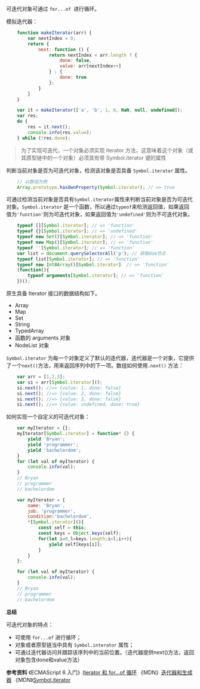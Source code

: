 可迭代对象可通过 `for...of `进行循环。

模拟迭代器：

```javascript
    function makeIterator(arr) {
        var nextIndex = 0;
        return {
            next: function () {
                return nextIndex < arr.length ? {
                    done: false,
                    value: arr[nextIndex++]
                } : {
                    done: true
                };
            }
        }
    }

    var it = makeIterator(['a', 'b', 1, 6, NaN, null, undefined]);
    var res;
    do {
        res = it.next();
        console.info(res.value);
    } while (!res.done);
```

> 为了实现可迭代，一个对象必须实现 iterator 方法，这意味着这个对象（或其原型链中的一个对象）必须具有带 Symbol.iterator 键的属性

判断当前对象是否为可迭代对象，检测该对象是否具备 `Symbol.iterator` 属性。

```javascript 
    // 以数组为例
    Array.prototype.hasOwnProperty(Symbol.iterator); // => true
```

可通过检测当前对象是否具有`Symbol.iterator`属性来判断当前对象是否为可迭代对象。`Symbol.iterator` 是一个函数，所以通过`typeof`来检测返回值，如果返回值为`'function'`则为可迭代对象，如果返回值为`'undefined'`则为不可迭代对象。

```javascript
    typeof [][Symbol.iterator]; // => 'function'
    typeof {}[Symbol.iterator]; // => 'undefined'
    typeof new Set()[Symbol.iterator]; // => 'function'
    typeof new Map()[Symbol.iterator]; // => 'function'
    typeof ''[Symbol.iterator]; // => 'function'
    var list = document.querySelectorAll('p'); // 获取dom节点
    typeof list[Symbol.iterator]; // => 'function'
    typeof new Int8Array()[Symbol.iterator]  // => 'function'
    (function(){
        typeof arguments[Symbol.iterator]; // => 'function'
    })();
```

原生具备 Iterator 接口的数据结构如下。

- Array
- Map
- Set
- String
- TypedArray
- 函数的 arguments 对象
- NodeList 对象

`Symbol.iterator` 为每一个对象定义了默认的迭代器，迭代器是一个对象，它提供了一个`next()`方法，用来返回序列中的下一项。数组如何使用`.next()` 方法：

```javascript
    var arr = [1,2,3];
    var si = arr[Symbol.iterator]();
    si.next(); //=> {value: 1, done: false}
    si.next(); //=> {value: 2, done: false}
    si.next(); //=> {value: 3, done: false}
    si.next(); //=> {value: undefined, done: true}
```

如何实现一个自定义的可迭代对象：

```javascript
    var myIterator = {};
    myIterator[Symbol.iterator] = function* () {
        yield 'Bryan';
        yield 'programmer';
        yield 'bachelordom';
    }
    for (let val of myIterator) {
        console.info(val);
    }
    // Bryan
    // programmer
    // bachelordom
```

```javascript
    var myIterator = {
        name: 'Bryan',
        job: 'programmer',
        condition:'bachelordom',
        *[Symbol.iterator](){
            const self = this;
            const keys = Object.keys(self);
            for(let i=0,l=keys.length;i<l;i++){
                yield self[keys[i]];
            }
        }
    };

    for (let val of myIterator) {
        console.info(val);
    }
    // Bryan
    // programmer
    // bachelordom
```

**总结**

可迭代对象的特点：
- 可使用 `for...of` 进行循环； 
- 对象或者原型链当中具有 `Symbol.interator` 属性； 
- 可通过迭代器访问并跟踪该序列中的当前位置。（迭代器提供next()方法，返回对象包含done和value方法）


**参考资料**
《ECMAScript 6 入门》[Iterator 和 for...of 循环](http://es6.ruanyifeng.com/#docs/iterator)
《MDN》[迭代器和生成器](https://developer.mozilla.org/zh-CN/docs/Web/JavaScript/Guide/Iterators_and_Generators)
《MDN》[Symbol.iterator](https://developer.mozilla.org/zh-CN/docs/Web/JavaScript/Reference/Global_Objects/Symbol/iterator)